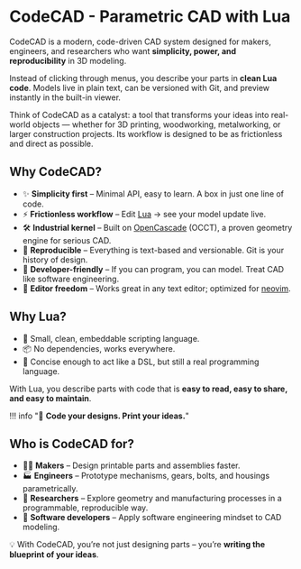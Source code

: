# CodeCAD - Parametric CAD with Lua

CodeCAD is a modern, code-driven CAD system designed for makers, engineers, and researchers who want **simplicity, power, and reproducibility** in 3D modeling.

Instead of clicking through menus, you describe your parts in **clean Lua code**. Models live in plain text, can be versioned with Git, and preview instantly in the built-in viewer.

Think of CodeCAD as a catalyst: a tool that transforms your ideas into real-world objects — whether for 3D printing, woodworking, metalworking, or larger construction projects. Its workflow is designed to be as frictionless and direct as possible.

## Why CodeCAD?

- ✨ **Simplicity first** – Minimal API, easy to learn. A box in just one line of code.
- ⚡ **Frictionless workflow** – Edit [Lua](https://lua.org) → see your model update live.
- 🛠️ **Industrial kernel** – Built on [OpenCascade](https://www.opencascade.com/) (OCCT), a proven geometry engine for serious CAD.
- 💾 **Reproducible** – Everything is text-based and versionable. Git is your history of design.
- 🎯 **Developer-friendly** – If you can program, you can model. Treat CAD like software engineering.
- 📝 **Editor freedom** – Works great in any text editor; optimized for [neovim](https://neovim.io).

## Why Lua?

- 🐚 Small, clean, embeddable scripting language.
- 📦 No dependencies, works everywhere.
- 🧩 Concise enough to act like a DSL, but still a real programming language.

With Lua, you describe parts with code that is **easy to read, easy to share, and easy to maintain**.

!!! info "🚀 **Code your designs. Print your ideas.**"

## Who is CodeCAD for?

- 🧑‍🔧 **Makers** – Design printable parts and assemblies faster.
- 🏭 **Engineers** – Prototype mechanisms, gears, bolts, and housings parametrically.
- 🔬 **Researchers** – Explore geometry and manufacturing processes in a programmable, reproducible way.
- 🔬 **Software developers** – Apply software engineering mindset to CAD modeling.

<div class="stl-viewer"
     data-src="/assets/models/hexnut_nobb.stl"
     data-color="#4b9fea"
     data-grid="true"
     data-autorotate="true">
</div>

💡 With CodeCAD, you’re not just designing parts – you’re **writing the blueprint of your ideas**.
